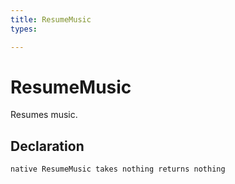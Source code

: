 ```yaml
---
title: ResumeMusic
types:

---
```


# ResumeMusic
Resumes music.

## Declaration

```
native ResumeMusic takes nothing returns nothing
```